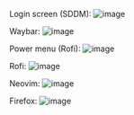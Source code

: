 Login screen (SDDM):
![image](https://github.com/tluijken/.dotfiles/assets/35781348/09303df5-ce24-42b4-8f89-c3126243fed3)

Waybar:
![image](https://github.com/tluijken/.dotfiles/assets/35781348/cb292549-c194-47e1-9b8f-7dd5626a863d)

Power menu (Rofi):
![image](https://github.com/tluijken/.dotfiles/assets/35781348/2879a292-4f1f-466c-83c5-bcdc19069b3b)

Rofi:
![image](https://github.com/tluijken/.dotfiles/assets/35781348/ffa6159a-a177-4a0f-b851-07459cdd8522)

Neovim:
![image](https://github.com/tluijken/.dotfiles/assets/35781348/37f22bd0-3e40-4715-88a1-8ffba7399432)

Firefox:
![image](https://github.com/tluijken/.dotfiles/assets/35781348/5f4cc9b7-7872-4090-a0cb-dd90e812e08e)
